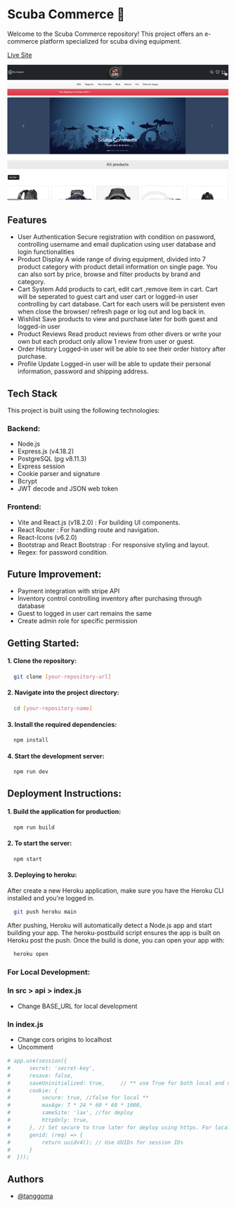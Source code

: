 # Scuba Commerce 🤿

Welcome to the Scuba Commerce repository! This project offers an e-commerce platform specialized for scuba diving equipment.

[Live Site](https://scuba-commerce-ef8c050498e9.herokuapp.com/)

![Website](public/Scuba-commerce.png)

## Features
- User Authentication 
Secure registration with condition on password, controlling username and email duplication using user database and login functionalities
-  Product Display 
A wide range of diving equipment, divided into 7 product category with product detail information on single page. You can also sort by price, browse and filter products by brand and category.
- Cart System
 Add products to cart, edit cart ,remove item in cart. Cart will be seperated to guest cart and user cart or logged-in user controlling by cart database. Cart for each users will be persistent even when close the browser/ refresh page or log out and log back in.
-  Wishlist 
Save products to view and purchase later for both guest and logged-in user
- Product Reviews 
Read product reviews from other divers or write your own but each product only allow 1 review from user or guest.
- Order History 
Logged-in user will be able to see their order history after purchase.
- Profile Update 
Logged-in user will be able to update their personal information, password and shipping address.

## Tech Stack
This project is built using the following technologies:

### Backend:
- Node.js
- Express.js (v4.18.2)
- PostgreSQL (pg v8.11.3)
- Express session
- Cookie parser and signature
- Bcrypt
- JWT decode and JSON web token

### Frontend:
- Vite and React.js (v18.2.0) : For building UI components.
- React Router : For handling route and navigation.
- React-Icons (v6.2.0)
- Bootstrap and React Bootstrap : For responsive styling and layout.
- Regex: for password condition.

## Future Improvement:
- Payment integration with stripe API
- Inventory control controlling inventory after purchasing through database
- Guest to logged in user cart remains the same
- Create admin role for specific permission


## Getting Started: 
#### 1. Clone the repository:
```bash
  git clone [your-repository-url]
```

#### 2. Navigate into the project directory:
```bash
  cd [your-repository-name]
```

#### 3. Install the required dependencies:
```bash
  npm install
```

#### 4. Start the development server:
```bash
  npm run dev
```

## Deployment Instructions: 
#### 1. Build the application for production:
```bash
  npm run build
```

#### 2. To start the server:
```bash
  npm start
```

#### 3. Deploying to heroku: 
After create a new Heroku application, make sure you have the Heroku CLI installed and you're logged in. 
```bash
  git push heroku main
```

After pushing, Heroku will automatically detect a Node.js app and start building your app. The heroku-postbuild script ensures the app is built on Heroku post the push.
Once the build is done, you can open your app with:
```bash
  heroku open
```

### For Local Development: 

### In src > api > index.js
- Change BASE_URL for local development 

### In index.js
- Change cors origins to localhost 
- Uncomment 
```bash
# app.use(session({
#      secret: 'secret-key',
#      resave: false,
#      saveUninitialized: true,     // ** use True for both local and dev
#      cookie: {
#          secure: true, //false for local **
#          maxAge: 7 * 24 * 60 * 60 * 1000,
#          sameSite: 'lax', //for deploy
#          httpOnly: true,
#      }, // Set secure to true later for deploy using https. For local development, use false. **
#      genid: (req) => {
#          return uuidv4(); // Use UUIDs for session IDs
#      }
#  }));
```

## Authors

- [@tanggoma](https://github.com/Tanggoma/capstone_ecommerce)
